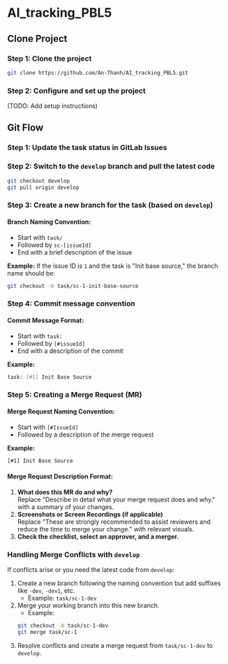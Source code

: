 # AI_tracking_PBL5

## Clone Project
### Step 1: Clone the project
```sh
git clone https://github.com/An-Thanh/AI_tracking_PBL5.git
```
### Step 2: Configure and set up the project
(TODO: Add setup instructions)

## Git Flow
### Step 1: Update the task status in GitLab Issues

### Step 2: Switch to the `develop` branch and pull the latest code
```sh
git checkout develop
git pull origin develop
```

### Step 3: Create a new branch for the task (based on `develop`)
#### **Branch Naming Convention:**
- Start with `task/`
- Followed by `sc-[issueId]`
- End with a brief description of the issue

**Example:** If the issue ID is `1` and the task is "Init base source," the branch name should be:
```sh
git checkout -b task/sc-1-init-base-source
```

### Step 4: Commit message convention
#### **Commit Message Format:**
- Start with `task:`
- Followed by `[#issueId]`
- End with a description of the commit

**Example:**
```sh
task: [#1] Init Base Source
```

### Step 5: Creating a Merge Request (MR)
#### **Merge Request Naming Convention:**
- Start with `[#IssueId]`
- Followed by a description of the merge request

**Example:**
```sh
[#1] Init Base Source
```

#### **Merge Request Description Format:**
1. **What does this MR do and why?**  
   Replace "Describe in detail what your merge request does and why." with a summary of your changes.
2. **Screenshots or Screen Recordings (if applicable)**  
   Replace "These are strongly recommended to assist reviewers and reduce the time to merge your change." with relevant visuals.
3. **Check the checklist, select an approver, and a merger.**

### Handling Merge Conflicts with `develop`
If conflicts arise or you need the latest code from `develop`:
1. Create a new branch following the naming convention but add suffixes like `-dev`, `-dev1`, etc.
   - Example: `task/sc-1-dev`
2. Merge your working branch into this new branch.
   - Example:
   ```sh
   git checkout -b task/sc-1-dev
   git merge task/sc-1
   ```
3. Resolve conflicts and create a merge request from `task/sc-1-dev` to `develop`.
```


